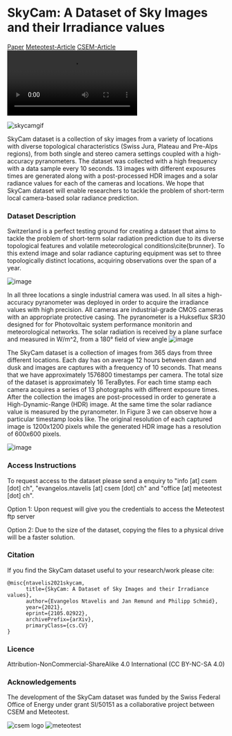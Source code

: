 # SkyCam: A Dataset of Sky Images and their Irradiance values

[Paper](https://arxiv.org/abs/2105.02922) [Meteotest-Article](https://meteotest.ch/firma/stories/skycam-daten-csem-und-meteotest-stellen-ihre-daten-zur-verfuegun) [CSEM-Article](https://www.csem.ch/page.aspx?pid=161281) ![Video](https://user-images.githubusercontent.com/8151641/114007395-97258400-9861-11eb-9b28-9be0328c1d18.mp4)

![skycamgif](https://user-images.githubusercontent.com/8151641/114010516-7579cc00-9864-11eb-9bf6-5b155b9e7c47.gif)


SkyCam dataset is a collection of sky images from a variety of locations with diverse topological characteristics (Swiss Jura, Plateau and Pre-Alps regions), from both single and stereo camera settings coupled with a high-accuracy pyranometers. The dataset was collected with a high frequency with a data sample every 10 seconds. 13 images with different exposures times are generated along with a post-processed HDR images and a solar radiance values for each of the cameras and locations. We hope that SkyCam dataset will enable researchers to tackle the problem of short-term local camera-based solar radiance prediction. 

### Dataset Description 

Switzerland is a perfect testing ground for creating a dataset that aims to tackle the problem of short-term solar radiation prediction due to its diverse topological features and volatile meteorological conditions\cite{brunner}. To this extend image and solar radiance capturing equipment was set to three topologically distinct locations, acquiring observations over the span of a year.

![image](https://user-images.githubusercontent.com/8151641/116864666-8241d380-ac08-11eb-81a9-a4b059127a06.png)

In all three locations a single industrial camera was used. In all sites a high-accuracy pyranometer was deployed in order to acquire the irradiance values with high precision. All cameras are industrial-grade CMOS cameras with an appropriate protective casing. The pyranometer is a Hukseflux SR30 designed for for Photovoltaic system performance monitorin and meteorological networks. The solar radiation is received by a plane surface and measured in W/m^2, from a 180° field of view angle
![image](https://user-images.githubusercontent.com/8151641/114012908-3436eb80-9867-11eb-835e-af1166289e7e.png)

The SkyCam dataset is a collection of images from 365 days from three different locations. Each day has on average 12 hours between dawn and dusk and images are captures with a frequency of 10 seconds. That means that we have approximately 1576800 timestamps per camera. The total size of the dataset is approximately 16 TeraBytes. For each time stamp each camera acquires a series of 13 photographs with different exposure times. After the collection the images are post-processed in order to generate a High-Dynamic-Range (HDR) image. At the same time the solar radiance value is measured by the pyranometer. In Figure 3 we can observe how a particular timestamp looks like. The original resolution of each captured image is 1200x1200 pixels while the generated HDR image has a resolution of 600x600 pixels.

![image](https://user-images.githubusercontent.com/8151641/114012935-4153da80-9867-11eb-9e67-9097eacad5e9.png)

### Access Instructions

To request access to the dataset please send a enquiry to "info [at] csem [dot] ch", "evangelos.ntavelis [at] csem [dot] ch" and "office [at] meteotest [dot] ch".

Option 1: Upon request will give you the credentials to access the Meteotest ftp server

Option 2: Due to the size of the dataset, copying the files to a physical drive will be a faster solution.

### Citation

If you find the SkyCam dataset useful to your research/work please cite:

```
@misc{ntavelis2021skycam,
      title={SkyCam: A Dataset of Sky Images and their Irradiance values}, 
      author={Evangelos Ntavelis and Jan Remund and Philipp Schmid},
      year={2021},
      eprint={2105.02922},
      archivePrefix={arXiv},
      primaryClass={cs.CV}
}
```


### Licence

Attribution-NonCommercial-ShareAlike 4.0 International (CC BY-NC-SA 4.0) 

### Acknowledgements
The  development  of  the  SkyCam dataset  was funded by the  Swiss  Federal  Office of  Energy  under  grant  SI/50151 as a collaborative project between CSEM and Meteotest.

![csem logo](https://user-images.githubusercontent.com/8151641/114016192-e1f7c980-986a-11eb-871c-4e0abaa2a16b.png)
![meteotest](https://user-images.githubusercontent.com/8151641/114016207-e3c18d00-986a-11eb-8b89-d92f87737cd5.png)

